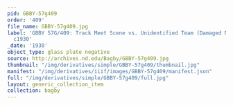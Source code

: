```yaml
---
pid: GBBY-57g409
order: '409'
file_name: GBBY-57g409.jpg
label: 'GBBY 57G/409: Track Meet Scene vs. Unidentified Team (Damaged Negative) -
  c1930'
_date: '1930'
object_type: glass plate negative
source: http://archives.nd.edu/Bagby/GBBY-57g409.jpg
thumbnail: "/img/derivatives/simple/GBBY-57g409/thumbnail.jpg"
manifest: "/img/derivatives/iiif/images/GBBY-57g409/manifest.json"
full: "/img/derivatives/simple/GBBY-57g409/full.jpg"
layout: generic_collection_item
collection: bagby
---
```

